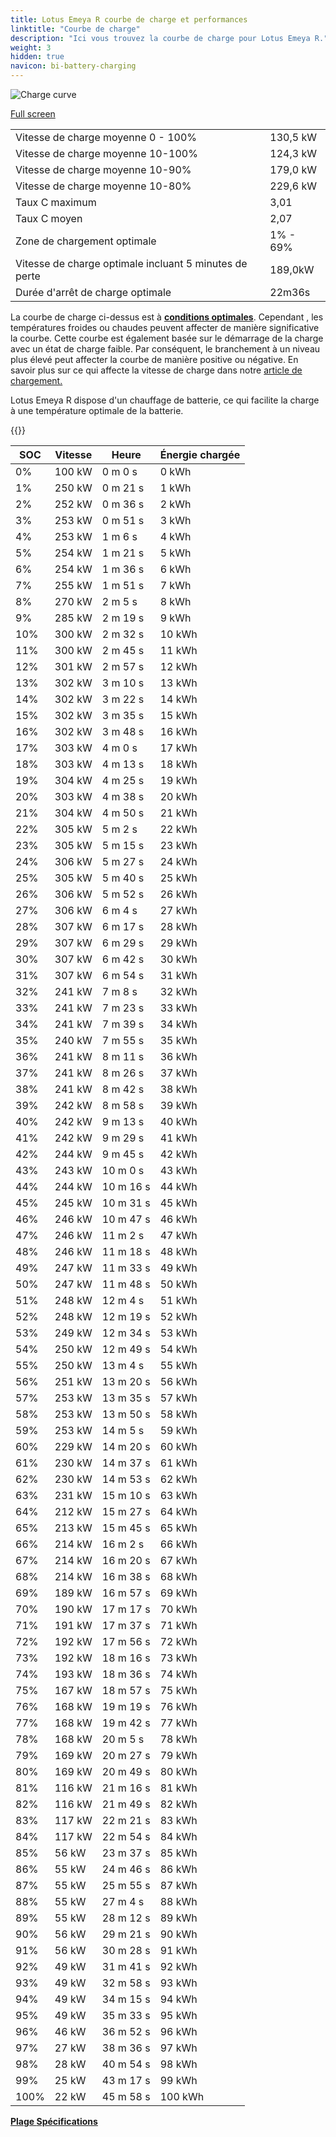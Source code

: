 ```yaml
---
title: Lotus Emeya R courbe de charge et performances
linktitle: "Courbe de charge"
description: "Ici vous trouvez la courbe de charge pour Lotus Emeya R."
weight: 3
hidden: true
navicon: bi-battery-charging
---
```

<!-- markdownlint-disable MD033 -->
<img src="/images/models/lotus/emeya/emeya_r/chargingcurve.svg" alt="Charge curve" class="img-fluid">

[Full screen](/images/models/lotus/emeya/emeya_r/chargingcurve.svg)


<table class="table table-striped border">
<tbody>
<tr>
<td>Vitesse de charge moyenne 0 - 100%</td><td>130,5 kW</td>
</tr>
<tr>
<td>Vitesse de charge moyenne 10-100%</td><td>124,3 kW</td>
</tr>
<tr>
<td>Vitesse de charge moyenne 10-90%</td><td>179,0 kW</td>
</tr>
<tr>
<td>Vitesse de charge moyenne 10-80%</td><td>229,6 kW</td>
</tr>
<tr>
<td>Taux C maximum</td><td>3,01</td>
</tr>
<tr>
<td>Taux C moyen</td><td>2,07</td>
</tr>
<tr>
<td>Zone de chargement optimale</td><td>1% - 69%</td>
</tr>
<tr>
<td>Vitesse de charge optimale incluant 5 minutes de perte</td><td>189,0kW</td>
</tr>
<tr>
<td>Durée d'arrêt de charge optimale</td><td>22m36s</td>
</tr>
</tbody>
</table>


La courbe de charge ci-dessus est à **[conditions optimales](../../../../../technology/battery/chargement/#temperature)**. Cependant , les températures froides ou chaudes peuvent affecter de manière significative la courbe. Cette courbe est également basée sur le démarrage de la charge avec un état de charge faible. Par conséquent, le branchement à un niveau plus élevé peut affecter la courbe de manière positive ou négative. En savoir plus sur ce qui affecte la vitesse de charge dans notre [article de chargement.](../../../../../technology/battery/chargement/)


Lotus Emeya R dispose d'un chauffage de batterie, ce qui facilite la charge à une température optimale de la batterie.


{{<evkxdisplayaddarticle />}}
<table class="table table-striped border">
<thead>
<tr><th>SOC</th><th>Vitesse</th><th>Heure</th><th>Énergie chargée</th></tr>
</thead>
<tbody>
<tr>
<td>0%</td><td>100 kW</td><td> 0 m 0 s </td><td>0 kWh </td>
</tr>
<tr>
<td>1%</td><td>250 kW</td><td> 0 m 21 s </td><td>1 kWh </td>
</tr>
<tr>
<td>2%</td><td>252 kW</td><td> 0 m 36 s </td><td>2 kWh </td>
</tr>
<tr>
<td>3%</td><td>253 kW</td><td> 0 m 51 s </td><td>3 kWh </td>
</tr>
<tr>
<td>4%</td><td>253 kW</td><td> 1 m 6 s </td><td>4 kWh </td>
</tr>
<tr>
<td>5%</td><td>254 kW</td><td> 1 m 21 s </td><td>5 kWh </td>
</tr>
<tr>
<td>6%</td><td>254 kW</td><td> 1 m 36 s </td><td>6 kWh </td>
</tr>
<tr>
<td>7%</td><td>255 kW</td><td> 1 m 51 s </td><td>7 kWh </td>
</tr>
<tr>
<td>8%</td><td>270 kW</td><td> 2 m 5 s </td><td>8 kWh </td>
</tr>
<tr>
<td>9%</td><td>285 kW</td><td> 2 m 19 s </td><td>9 kWh </td>
</tr>
<tr>
<td>10%</td><td>300 kW</td><td> 2 m 32 s </td><td>10 kWh </td>
</tr>
<tr>
<td>11%</td><td>300 kW</td><td> 2 m 45 s </td><td>11 kWh </td>
</tr>
<tr>
<td>12%</td><td>301 kW</td><td> 2 m 57 s </td><td>12 kWh </td>
</tr>
<tr>
<td>13%</td><td>302 kW</td><td> 3 m 10 s </td><td>13 kWh </td>
</tr>
<tr>
<td>14%</td><td>302 kW</td><td> 3 m 22 s </td><td>14 kWh </td>
</tr>
<tr>
<td>15%</td><td>302 kW</td><td> 3 m 35 s </td><td>15 kWh </td>
</tr>
<tr>
<td>16%</td><td>302 kW</td><td> 3 m 48 s </td><td>16 kWh </td>
</tr>
<tr>
<td>17%</td><td>303 kW</td><td> 4 m 0 s </td><td>17 kWh </td>
</tr>
<tr>
<td>18%</td><td>303 kW</td><td> 4 m 13 s </td><td>18 kWh </td>
</tr>
<tr>
<td>19%</td><td>304 kW</td><td> 4 m 25 s </td><td>19 kWh </td>
</tr>
<tr>
<td>20%</td><td>303 kW</td><td> 4 m 38 s </td><td>20 kWh </td>
</tr>
<tr>
<td>21%</td><td>304 kW</td><td> 4 m 50 s </td><td>21 kWh </td>
</tr>
<tr>
<td>22%</td><td>305 kW</td><td> 5 m 2 s </td><td>22 kWh </td>
</tr>
<tr>
<td>23%</td><td>305 kW</td><td> 5 m 15 s </td><td>23 kWh </td>
</tr>
<tr>
<td>24%</td><td>306 kW</td><td> 5 m 27 s </td><td>24 kWh </td>
</tr>
<tr>
<td>25%</td><td>305 kW</td><td> 5 m 40 s </td><td>25 kWh </td>
</tr>
<tr>
<td>26%</td><td>306 kW</td><td> 5 m 52 s </td><td>26 kWh </td>
</tr>
<tr>
<td>27%</td><td>306 kW</td><td> 6 m 4 s </td><td>27 kWh </td>
</tr>
<tr>
<td>28%</td><td>307 kW</td><td> 6 m 17 s </td><td>28 kWh </td>
</tr>
<tr>
<td>29%</td><td>307 kW</td><td> 6 m 29 s </td><td>29 kWh </td>
</tr>
<tr>
<td>30%</td><td>307 kW</td><td> 6 m 42 s </td><td>30 kWh </td>
</tr>
<tr>
<td>31%</td><td>307 kW</td><td> 6 m 54 s </td><td>31 kWh </td>
</tr>
<tr>
<td>32%</td><td>241 kW</td><td> 7 m 8 s </td><td>32 kWh </td>
</tr>
<tr>
<td>33%</td><td>241 kW</td><td> 7 m 23 s </td><td>33 kWh </td>
</tr>
<tr>
<td>34%</td><td>241 kW</td><td> 7 m 39 s </td><td>34 kWh </td>
</tr>
<tr>
<td>35%</td><td>240 kW</td><td> 7 m 55 s </td><td>35 kWh </td>
</tr>
<tr>
<td>36%</td><td>241 kW</td><td> 8 m 11 s </td><td>36 kWh </td>
</tr>
<tr>
<td>37%</td><td>241 kW</td><td> 8 m 26 s </td><td>37 kWh </td>
</tr>
<tr>
<td>38%</td><td>241 kW</td><td> 8 m 42 s </td><td>38 kWh </td>
</tr>
<tr>
<td>39%</td><td>242 kW</td><td> 8 m 58 s </td><td>39 kWh </td>
</tr>
<tr>
<td>40%</td><td>242 kW</td><td> 9 m 13 s </td><td>40 kWh </td>
</tr>
<tr>
<td>41%</td><td>242 kW</td><td> 9 m 29 s </td><td>41 kWh </td>
</tr>
<tr>
<td>42%</td><td>244 kW</td><td> 9 m 45 s </td><td>42 kWh </td>
</tr>
<tr>
<td>43%</td><td>243 kW</td><td> 10 m 0 s </td><td>43 kWh </td>
</tr>
<tr>
<td>44%</td><td>244 kW</td><td> 10 m 16 s </td><td>44 kWh </td>
</tr>
<tr>
<td>45%</td><td>245 kW</td><td> 10 m 31 s </td><td>45 kWh </td>
</tr>
<tr>
<td>46%</td><td>246 kW</td><td> 10 m 47 s </td><td>46 kWh </td>
</tr>
<tr>
<td>47%</td><td>246 kW</td><td> 11 m 2 s </td><td>47 kWh </td>
</tr>
<tr>
<td>48%</td><td>246 kW</td><td> 11 m 18 s </td><td>48 kWh </td>
</tr>
<tr>
<td>49%</td><td>247 kW</td><td> 11 m 33 s </td><td>49 kWh </td>
</tr>
<tr>
<td>50%</td><td>247 kW</td><td> 11 m 48 s </td><td>50 kWh </td>
</tr>
<tr>
<td>51%</td><td>248 kW</td><td> 12 m 4 s </td><td>51 kWh </td>
</tr>
<tr>
<td>52%</td><td>248 kW</td><td> 12 m 19 s </td><td>52 kWh </td>
</tr>
<tr>
<td>53%</td><td>249 kW</td><td> 12 m 34 s </td><td>53 kWh </td>
</tr>
<tr>
<td>54%</td><td>250 kW</td><td> 12 m 49 s </td><td>54 kWh </td>
</tr>
<tr>
<td>55%</td><td>250 kW</td><td> 13 m 4 s </td><td>55 kWh </td>
</tr>
<tr>
<td>56%</td><td>251 kW</td><td> 13 m 20 s </td><td>56 kWh </td>
</tr>
<tr>
<td>57%</td><td>253 kW</td><td> 13 m 35 s </td><td>57 kWh </td>
</tr>
<tr>
<td>58%</td><td>253 kW</td><td> 13 m 50 s </td><td>58 kWh </td>
</tr>
<tr>
<td>59%</td><td>253 kW</td><td> 14 m 5 s </td><td>59 kWh </td>
</tr>
<tr>
<td>60%</td><td>229 kW</td><td> 14 m 20 s </td><td>60 kWh </td>
</tr>
<tr>
<td>61%</td><td>230 kW</td><td> 14 m 37 s </td><td>61 kWh </td>
</tr>
<tr>
<td>62%</td><td>230 kW</td><td> 14 m 53 s </td><td>62 kWh </td>
</tr>
<tr>
<td>63%</td><td>231 kW</td><td> 15 m 10 s </td><td>63 kWh </td>
</tr>
<tr>
<td>64%</td><td>212 kW</td><td> 15 m 27 s </td><td>64 kWh </td>
</tr>
<tr>
<td>65%</td><td>213 kW</td><td> 15 m 45 s </td><td>65 kWh </td>
</tr>
<tr>
<td>66%</td><td>214 kW</td><td> 16 m 2 s </td><td>66 kWh </td>
</tr>
<tr>
<td>67%</td><td>214 kW</td><td> 16 m 20 s </td><td>67 kWh </td>
</tr>
<tr>
<td>68%</td><td>214 kW</td><td> 16 m 38 s </td><td>68 kWh </td>
</tr>
<tr>
<td>69%</td><td>189 kW</td><td> 16 m 57 s </td><td>69 kWh </td>
</tr>
<tr>
<td>70%</td><td>190 kW</td><td> 17 m 17 s </td><td>70 kWh </td>
</tr>
<tr>
<td>71%</td><td>191 kW</td><td> 17 m 37 s </td><td>71 kWh </td>
</tr>
<tr>
<td>72%</td><td>192 kW</td><td> 17 m 56 s </td><td>72 kWh </td>
</tr>
<tr>
<td>73%</td><td>192 kW</td><td> 18 m 16 s </td><td>73 kWh </td>
</tr>
<tr>
<td>74%</td><td>193 kW</td><td> 18 m 36 s </td><td>74 kWh </td>
</tr>
<tr>
<td>75%</td><td>167 kW</td><td> 18 m 57 s </td><td>75 kWh </td>
</tr>
<tr>
<td>76%</td><td>168 kW</td><td> 19 m 19 s </td><td>76 kWh </td>
</tr>
<tr>
<td>77%</td><td>168 kW</td><td> 19 m 42 s </td><td>77 kWh </td>
</tr>
<tr>
<td>78%</td><td>168 kW</td><td> 20 m 5 s </td><td>78 kWh </td>
</tr>
<tr>
<td>79%</td><td>169 kW</td><td> 20 m 27 s </td><td>79 kWh </td>
</tr>
<tr>
<td>80%</td><td>169 kW</td><td> 20 m 49 s </td><td>80 kWh </td>
</tr>
<tr>
<td>81%</td><td>116 kW</td><td> 21 m 16 s </td><td>81 kWh </td>
</tr>
<tr>
<td>82%</td><td>116 kW</td><td> 21 m 49 s </td><td>82 kWh </td>
</tr>
<tr>
<td>83%</td><td>117 kW</td><td> 22 m 21 s </td><td>83 kWh </td>
</tr>
<tr>
<td>84%</td><td>117 kW</td><td> 22 m 54 s </td><td>84 kWh </td>
</tr>
<tr>
<td>85%</td><td>56 kW</td><td> 23 m 37 s </td><td>85 kWh </td>
</tr>
<tr>
<td>86%</td><td>55 kW</td><td> 24 m 46 s </td><td>86 kWh </td>
</tr>
<tr>
<td>87%</td><td>55 kW</td><td> 25 m 55 s </td><td>87 kWh </td>
</tr>
<tr>
<td>88%</td><td>55 kW</td><td> 27 m 4 s </td><td>88 kWh </td>
</tr>
<tr>
<td>89%</td><td>55 kW</td><td> 28 m 12 s </td><td>89 kWh </td>
</tr>
<tr>
<td>90%</td><td>56 kW</td><td> 29 m 21 s </td><td>90 kWh </td>
</tr>
<tr>
<td>91%</td><td>56 kW</td><td> 30 m 28 s </td><td>91 kWh </td>
</tr>
<tr>
<td>92%</td><td>49 kW</td><td> 31 m 41 s </td><td>92 kWh </td>
</tr>
<tr>
<td>93%</td><td>49 kW</td><td> 32 m 58 s </td><td>93 kWh </td>
</tr>
<tr>
<td>94%</td><td>49 kW</td><td> 34 m 15 s </td><td>94 kWh </td>
</tr>
<tr>
<td>95%</td><td>49 kW</td><td> 35 m 33 s </td><td>95 kWh </td>
</tr>
<tr>
<td>96%</td><td>46 kW</td><td> 36 m 52 s </td><td>96 kWh </td>
</tr>
<tr>
<td>97%</td><td>27 kW</td><td> 38 m 36 s </td><td>97 kWh </td>
</tr>
<tr>
<td>98%</td><td>28 kW</td><td> 40 m 54 s </td><td>98 kWh </td>
</tr>
<tr>
<td>99%</td><td>25 kW</td><td> 43 m 17 s </td><td>99 kWh </td>
</tr>
<tr>
<td>100%</td><td>22 kW</td><td> 45 m 58 s </td><td>100 kWh </td>
</tr>
</tbody>
</table>

<div class="mt-3 mb-3">
<a href="../rangeandconsumption/" class="text-decoration-none text-black">
<strong><i class="bi-arrow-left"></i> Plage </strong>
</a>
<a href="../specifications/" class="text-decoration-none text-black float-end">
<strong>Spécifications <i class="bi-arrow-right"></i></strong>
</a>
</div>
